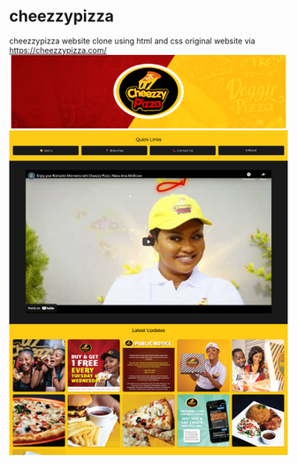 # cheezzypizza
cheezzypizza website clone using html and css 
original website via https://cheezzypizza.com/
<img src="pizza.png" alt="Girl in a jacket">
